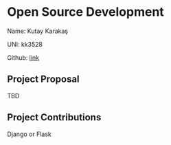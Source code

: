 # Open Source Development

Name: Kutay Karakaş

UNI: kk3528

Github: [link](https://github.com/kkarakas)

## Project Proposal
TBD

## Project Contributions
Django or Flask
